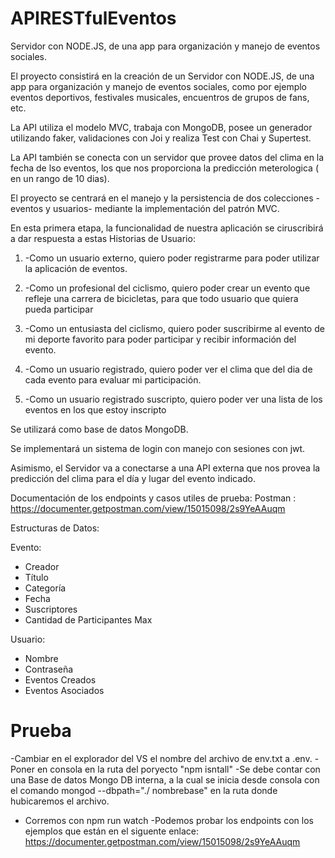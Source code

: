 # APIRESTfulEventos
Servidor con NODE.JS, de una app para organización y manejo de eventos sociales.


El proyecto consistirá en la creación de un Servidor con NODE.JS, de una app para organización y manejo de eventos sociales, como por ejemplo eventos deportivos, festivales musicales, encuentros de grupos de fans, etc. 

La API utiliza el modelo MVC, trabaja con MongoDB, posee un generador utilizando faker, validaciones con Joi y realiza Test con Chai y Supertest.

La API también se conecta con un servidor que provee datos del clima en la fecha de lso eventos, los que nos proporciona la predicción meterologica ( en un rango de 10 dias).


El proyecto se centrará en el manejo y la persistencia de dos colecciones - eventos y usuarios- mediante la implementación del patrón MVC.

En esta primera etapa, la funcionalidad de nuestra aplicación se ciruscribirá a dar respuesta a estas Historias de Usuario:

1.	-Como un usuario externo, quiero poder registrarme para poder utilizar la aplicación de eventos.

2.	-Como un profesional del ciclismo, quiero poder crear un evento que refleje una carrera de bicicletas, para que todo usuario que quiera pueda participar

3.	-Como un entusiasta del ciclismo, quiero poder suscribirme al evento de mi deporte favorito para poder participar y recibir información del evento.

4.	-Como un usuario registrado, quiero poder ver el clima que del dia de cada evento para evaluar mi participación.

5.	-Como un usuario registrado suscripto, quiero poder ver una lista de los eventos en los que estoy inscripto


Se utilizará como base de datos MongoDB.

Se implementará un sistema de login con manejo con sesiones con jwt.

Asimismo, el Servidor va a conectarse a una API externa que nos provea la predicción del clima para el día y lugar del evento indicado.

Documentación de los endpoints y casos utiles de prueba: Postman : https://documenter.getpostman.com/view/15015098/2s9YeAAuqm

Estructuras de Datos:

Evento:
- Creador
- Título 
- Categoría 
- Fecha
- Suscriptores
- Cantidad de Participantes Max

Usuario: 
- Nombre
- Contraseña
- Eventos Creados
- Eventos Asociados

# Prueba
-Cambiar en el explorador del VS el nombre del archivo de env.txt a .env.
-Poner en consola en la ruta del poryecto "npm isntall"
-Se debe contar con una Base de datos Mongo DB interna, a la cual se inicia desde consola con el comando  mongod --dbpath="./ nombrebase"  en la ruta donde hubicaremos el archivo.
- Corremos con npm run watch
-Podemos probar los endpoints con los ejemplos que están en el siguente enlace: https://documenter.getpostman.com/view/15015098/2s9YeAAuqm

